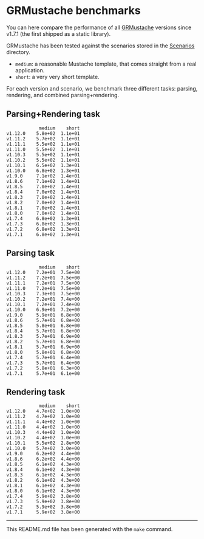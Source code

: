 # GRMustache benchmarks

You can here compare the performance of all [GRMustache](https://github.com/groue/GRMustache) versions since v1.7.1 (the first shipped as a static library).

GRMustache has been tested against the scenarios stored in the [Scenarios](GRMustacheBenchmark/tree/master/Scenarios) directory.

- `medium`: a reasonable Mustache template, that comes straight from a real application.
- `short`: a very very short template.

For each version and scenario, we benchmark three different tasks: parsing, rendering, and combined parsing+rendering.


## Parsing+Rendering task

	            medium    short
	v1.12.0    5.8e+02  1.1e+01
	v1.11.2    5.7e+02  1.1e+01
	v1.11.1    5.5e+02  1.1e+01
	v1.11.0    5.5e+02  1.1e+01
	v1.10.3    5.5e+02  1.1e+01
	v1.10.2    5.5e+02  1.1e+01
	v1.10.1    6.5e+02  1.3e+01
	v1.10.0    6.8e+02  1.3e+01
	v1.9.0     7.1e+02  1.4e+01
	v1.8.6     7.1e+02  1.4e+01
	v1.8.5     7.0e+02  1.4e+01
	v1.8.4     7.0e+02  1.4e+01
	v1.8.3     7.0e+02  1.4e+01
	v1.8.2     7.0e+02  1.4e+01
	v1.8.1     7.0e+02  1.4e+01
	v1.8.0     7.0e+02  1.4e+01
	v1.7.4     6.8e+02  1.3e+01
	v1.7.3     6.8e+02  1.3e+01
	v1.7.2     6.8e+02  1.3e+01
	v1.7.1     6.8e+02  1.3e+01

## Parsing task

	            medium    short
	v1.12.0    7.2e+01  7.5e+00
	v1.11.2    7.2e+01  7.5e+00
	v1.11.1    7.2e+01  7.5e+00
	v1.11.0    7.2e+01  7.5e+00
	v1.10.3    7.3e+01  7.5e+00
	v1.10.2    7.2e+01  7.4e+00
	v1.10.1    7.2e+01  7.4e+00
	v1.10.0    6.9e+01  7.2e+00
	v1.9.0     5.9e+01  6.8e+00
	v1.8.6     5.7e+01  6.8e+00
	v1.8.5     5.8e+01  6.8e+00
	v1.8.4     5.7e+01  6.8e+00
	v1.8.3     5.7e+01  6.9e+00
	v1.8.2     5.7e+01  6.8e+00
	v1.8.1     5.7e+01  6.9e+00
	v1.8.0     5.8e+01  6.8e+00
	v1.7.4     5.7e+01  6.4e+00
	v1.7.3     5.7e+01  6.4e+00
	v1.7.2     5.8e+01  6.3e+00
	v1.7.1     5.7e+01  6.1e+00

## Rendering task

	            medium    short
	v1.12.0    4.7e+02  1.0e+00
	v1.11.2    4.7e+02  1.0e+00
	v1.11.1    4.4e+02  1.0e+00
	v1.11.0    4.4e+02  1.0e+00
	v1.10.3    4.4e+02  1.0e+00
	v1.10.2    4.4e+02  1.0e+00
	v1.10.1    5.5e+02  2.8e+00
	v1.10.0    5.7e+02  3.0e+00
	v1.9.0     6.2e+02  4.4e+00
	v1.8.6     6.2e+02  4.4e+00
	v1.8.5     6.1e+02  4.3e+00
	v1.8.4     6.1e+02  4.3e+00
	v1.8.3     6.1e+02  4.3e+00
	v1.8.2     6.1e+02  4.3e+00
	v1.8.1     6.1e+02  4.3e+00
	v1.8.0     6.1e+02  4.3e+00
	v1.7.4     5.9e+02  3.8e+00
	v1.7.3     5.9e+02  3.8e+00
	v1.7.2     5.9e+02  3.8e+00
	v1.7.1     5.9e+02  3.8e+00

-----

This README.md file has been generated with the `make` command.

